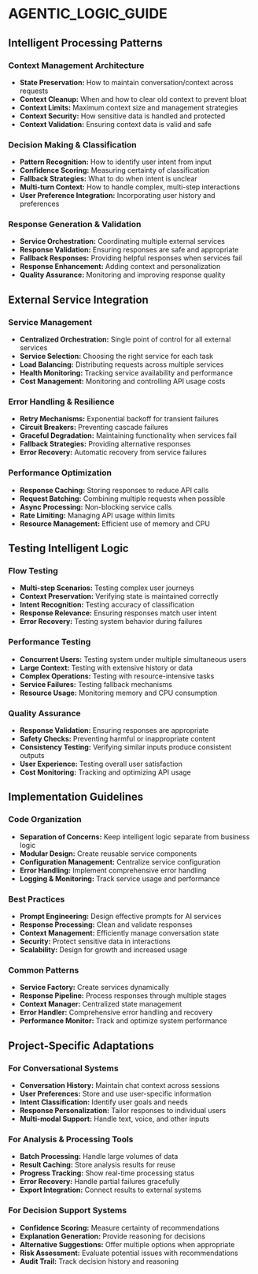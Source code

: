 # AGENTIC_LOGIC_GUIDE

## Intelligent Processing Patterns

### Context Management Architecture
- **State Preservation:** How to maintain conversation/context across requests
- **Context Cleanup:** When and how to clear old context to prevent bloat
- **Context Limits:** Maximum context size and management strategies
- **Context Security:** How sensitive data is handled and protected
- **Context Validation:** Ensuring context data is valid and safe

### Decision Making & Classification
- **Pattern Recognition:** How to identify user intent from input
- **Confidence Scoring:** Measuring certainty of classification
- **Fallback Strategies:** What to do when intent is unclear
- **Multi-turn Context:** How to handle complex, multi-step interactions
- **User Preference Integration:** Incorporating user history and preferences

### Response Generation & Validation
- **Service Orchestration:** Coordinating multiple external services
- **Response Validation:** Ensuring responses are safe and appropriate
- **Fallback Responses:** Providing helpful responses when services fail
- **Response Enhancement:** Adding context and personalization
- **Quality Assurance:** Monitoring and improving response quality

## External Service Integration

### Service Management
- **Centralized Orchestration:** Single point of control for all external services
- **Service Selection:** Choosing the right service for each task
- **Load Balancing:** Distributing requests across multiple services
- **Health Monitoring:** Tracking service availability and performance
- **Cost Management:** Monitoring and controlling API usage costs

### Error Handling & Resilience
- **Retry Mechanisms:** Exponential backoff for transient failures
- **Circuit Breakers:** Preventing cascade failures
- **Graceful Degradation:** Maintaining functionality when services fail
- **Fallback Strategies:** Providing alternative responses
- **Error Recovery:** Automatic recovery from service failures

### Performance Optimization
- **Response Caching:** Storing responses to reduce API calls
- **Request Batching:** Combining multiple requests when possible
- **Async Processing:** Non-blocking service calls
- **Rate Limiting:** Managing API usage within limits
- **Resource Management:** Efficient use of memory and CPU

## Testing Intelligent Logic

### Flow Testing
- **Multi-step Scenarios:** Testing complex user journeys
- **Context Preservation:** Verifying state is maintained correctly
- **Intent Recognition:** Testing accuracy of classification
- **Response Relevance:** Ensuring responses match user intent
- **Error Recovery:** Testing system behavior during failures

### Performance Testing
- **Concurrent Users:** Testing system under multiple simultaneous users
- **Large Context:** Testing with extensive history or data
- **Complex Operations:** Testing with resource-intensive tasks
- **Service Failures:** Testing fallback mechanisms
- **Resource Usage:** Monitoring memory and CPU consumption

### Quality Assurance
- **Response Validation:** Ensuring responses are appropriate
- **Safety Checks:** Preventing harmful or inappropriate content
- **Consistency Testing:** Verifying similar inputs produce consistent outputs
- **User Experience:** Testing overall user satisfaction
- **Cost Monitoring:** Tracking and optimizing API usage

## Implementation Guidelines

### Code Organization
- **Separation of Concerns:** Keep intelligent logic separate from business logic
- **Modular Design:** Create reusable service components
- **Configuration Management:** Centralize service configuration
- **Error Handling:** Implement comprehensive error handling
- **Logging & Monitoring:** Track service usage and performance

### Best Practices
- **Prompt Engineering:** Design effective prompts for AI services
- **Response Processing:** Clean and validate responses
- **Context Management:** Efficiently manage conversation state
- **Security:** Protect sensitive data in interactions
- **Scalability:** Design for growth and increased usage

### Common Patterns
- **Service Factory:** Create services dynamically
- **Response Pipeline:** Process responses through multiple stages
- **Context Manager:** Centralized state management
- **Error Handler:** Comprehensive error handling and recovery
- **Performance Monitor:** Track and optimize system performance

## Project-Specific Adaptations

### For Conversational Systems
- **Conversation History:** Maintain chat context across sessions
- **User Preferences:** Store and use user-specific information
- **Intent Classification:** Identify user goals and needs
- **Response Personalization:** Tailor responses to individual users
- **Multi-modal Support:** Handle text, voice, and other inputs

### For Analysis & Processing Tools
- **Batch Processing:** Handle large volumes of data
- **Result Caching:** Store analysis results for reuse
- **Progress Tracking:** Show real-time processing status
- **Error Recovery:** Handle partial failures gracefully
- **Export Integration:** Connect results to external systems

### For Decision Support Systems
- **Confidence Scoring:** Measure certainty of recommendations
- **Explanation Generation:** Provide reasoning for decisions
- **Alternative Suggestions:** Offer multiple options when appropriate
- **Risk Assessment:** Evaluate potential issues with recommendations
- **Audit Trail:** Track decision history and reasoning 